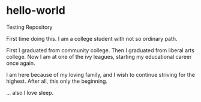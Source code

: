 # hello-world
Testing Repository

First time doing this. I am a college student with not so ordinary path. 

First I graduated from community college.
Then I graduated from liberal arts college.
Now I am at one of the ivy leagues, starting my educational career once again.

I am here because of my loving family, and I wish to continue striving for the highest. After all, this only the beginning.

... also I love sleep.
